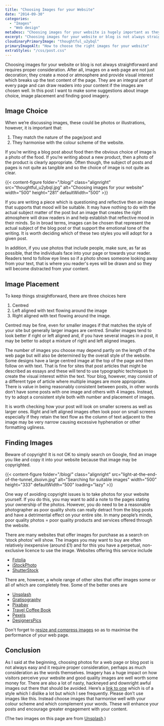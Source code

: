 ```yaml
---
title: "Choosing Images for your Website"
date: "2014-09-30"
categories:
  - "Images"
  - "Web design"
metaDesc: "Choosing images for your website is hugely important as they establish the tone of the page. Find suggestions of how to choose images and where to find them"
excerpt: "Choosing images for your website or blog is not always straightforward and requires proper consideration. After all, images on a web page are not just decoration; they create a mood or atmosphere and provide visual interest which breaks up the text content of the page. They are an integral part of every page and can draw readers into your content if the images are chosen well. In this post I want to make some suggestions about image choice, image placement and finding good imagery."
cloudinaryPrimaryImage: "thoughtful_u2ybql"
primaryImageAlt: "How to choose the right images for your website"
extraStyles: "/css/post.css"
---
```


Choosing images for your website or blog is not always straightforward and requires proper consideration. After all, images on a web page are not just decoration; they create a mood or atmosphere and provide visual interest which breaks up the text content of the page. They are an integral part of every page and can draw readers into your content if the images are chosen well. In this post I want to make some suggestions about image choice, image placement and finding good imagery.

## Image Choice

When we’re discussing images, these could be photos or illustrations, however, it is important that:

1. They match the nature of the page/post and
2. They harmonise with the colour scheme of the website.

If you’re writing a blog post about food then the obvious choice of image is a photo of the food. If you’re writing about a new product, then a photo of the product is clearly appropriate. Often though, the subject of posts and pages is not quite as tangible and so the choice of image is not quite as clear.

{{< content-figure folder="/blog/"
class="alignright"
src="thoughtful_u2ybql.jpg"
alt="Choosing images for your website"
width="500" height="281" defaultWidth="500" >}}

If you are writing a piece which is questioning and reflective then an image that supports that mood will be suitable. It may have nothing to do with the actual subject matter of the post but an image that creates the right atmosphere will draw readers in and help establish that reflective mood in their minds. So in broad terms, images can be chosen that represent the actual subject of the blog post or that support the emotional tone of the writing. It is worth deciding which of these two styles you will adopt for a given post.

In addition, if you use photos that include people, make sure, as far as possible, that the individuals face into your page or towards your reader. Readers tend to follow eye lines so if a photo shows someone looking away from your text, that is where you reader's eyes will be drawn and so they will become distracted from your content.

## Image Placement

To keep things straightforward, there are three choices here

1. Centred
2. Left aligned with text flowing around the image
3. Right aligned with text flowing around the image.

Centred may be fine, even for smaller images if that matches the style of your site but generally larger images are centred. Smaller images tend to look better if right or left aligned and, if you have several images in a post, it may be better to adopt a mixture of right and left aligned images.

The number of images you choose may depend partly on the length of the web page but will also be determined by the overall style of the website. Some designs have a large centred image at the top of the page and then follow on with text. That is fine for sites that post articles that might be described as essays and these will tend to use typographic techniques to create the visual interest within the text. Your blog, however, may consist of a different type of article where multiple images are more appropriate. There is value in being reasonably consistent between posts, in other words don’t have some posts with one image and others with 4 images. Instead, try to adopt a consistent style both with number and placement of images.

It is worth checking how your post will look on smaller screens as well as larger ones. Right and left aligned images often look poor on small screens especially if they retain the text flow as the column of text adjacent to the image may be very narrow causing excessive hyphenation or other formatting ugliness.

## Finding Images

Beware of copyright! It is not OK to simply search on Google, find an image you like and copy it into your website because that image may be copyrighted.

{{< content-figure folder="/blog/"
class="alignright"
src="light-at-the-end-of-the-tunnel_dsoivn.jpg"
alt="Searching for suitable images"
width="500" height="333" defaultWidth="500"
loading="lazy" >}}

One way of avoiding copyright issues is to take photos for your website yourself. If you do this, you may want to add a note to the pages stating your ownership of the photos. However, you do need to be a reasonable photographer as poor quality shots can really detract from the blog posts and have a detrimental effect on your entire site. In many people’s minds, poor quality photos = poor quality products and services offered through the website.

There are many websites that offer images for purchase as a search on ‘stock photos’ will show. The images you may want to buy are often relatively inexpensive (around £1) and for this you have a perpetual, non-exclusive licence to use the image. Websites offering this service include

- [Fotolia](https://en.fotolia.com/)
- [iStockPhoto](https://www.istockphoto.com/gb)
- [ShutterStock](https://www.shutterstock.com/)

There are, however, a whole range of other sites that offer images some or all of which are completely free. Some of the better ones are

- [Unsplash](https://unsplash.com/)
- [Gratisography](https://gratisography.com/)
- [Pixabay](https://pixabay.com/en/)
- [Travel Coffee Book](https://travelcoffeebook.com/)
- [Pexels](https://www.pexels.com)
- [DesignersPics](https://www.designerspics.com/)

Don't forget to [resize and compress images](/blog/photos-and-faster-page-load-times/ "Photos and Faster Page Load Times") so as to maximise the performance of your web page.

## Conclusion

As I said at the beginning, choosing photos for a web page or blog post is not always easy and it require proper consideration, perhaps as much consideration as the words themselves. Imagery has a huge impact on how visitors perceive your website and good quality images are well worth some money for. There are also a lot of nasty, hackneyed and downright awful images out there that should be avoided. Here’s a [link to one](https://image.shutterstock.com/display_pic_with_logo/59027/59027,1194826198,1/stock-photo-business-people-voting-d-illustration-isolated-in-white-background-6887593.jpg) which is of a style which I dislike a lot but which I see frequently. Please don’t use images like this. Instead choose images that harmonise well with your colour scheme and which complement your words. These will enhance your posts and encourage greater engagement with your content.

(The two images on this page are from [Unsplash](https://unsplash.com/).)
